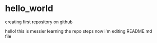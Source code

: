 # hello_world
creating first repository on github

hello! this is messier
learning the repo steps
now i'm editing README.md file
